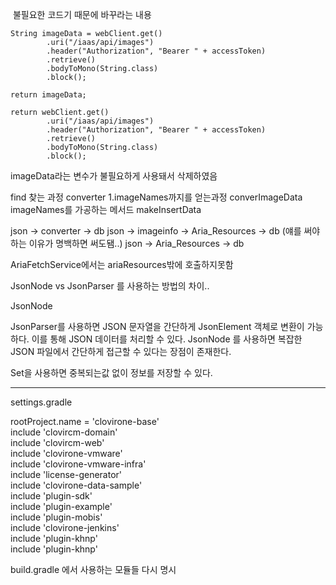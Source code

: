  불필요한 코드기 때문에 바꾸라는 내용

```
String imageData = webClient.get()  
        .uri("/iaas/api/images")  
        .header("Authorization", "Bearer " + accessToken)  
        .retrieve()  
        .bodyToMono(String.class)  
        .block();  
  
return imageData;
```

```
return webClient.get()  
        .uri("/iaas/api/images")  
        .header("Authorization", "Bearer " + accessToken)  
        .retrieve()  
        .bodyToMono(String.class)  
        .block();
```

imageData라는 변수가 불필요하게 사용돼서 삭제하였음

find 찾는 과정
converter 1.imageNames까지를 얻는과정  converImageData 
imageNames를 가공하는 메서드 makeInsertData 

json -> converter -> db 
json -> imageinfo -> Aria_Resources -> db (얘를 써야하는 이유가 명백하면 써도됌..)
json -> Aria_Resources -> db 

AriaFetchService에서는 ariaResources밖에 호출하지못함

JsonNode vs JsonParser 를 사용하는 방법의 차이..

JsonNode 

JsonParser를 사용하면 JSON 문자열을 간단하게 JsonElement 객체로 변환이 가능하다.
이를 통해 JSON 데이터를 처리할 수 있다.
JsonNode 를 사용하면 복잡한 JSON 파일에서 간단하게 접근할 수 있다는 장점이 존재한다.

Set을 사용하면 중복되는값 없이 정보를 저장할 수 있다.

----


settings.gradle

rootProject.name = 'clovirone-base'  
include 'clovircm-domain'  
include 'clovircm-web'  
include 'clovirone-vmware'  
include 'clovirone-vmware-infra'  
include 'license-generator'  
include 'clovirone-data-sample'  
include 'plugin-sdk'  
include 'plugin-example'  
include 'plugin-mobis'  
include 'clovirone-jenkins'  
include 'plugin-khnp'  
include 'plugin-khnp'

build.gradle
에서 사용하는 모듈들 다시 명시